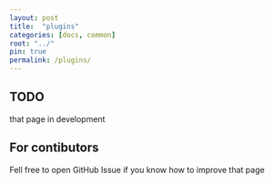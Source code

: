 ```yaml
---
layout: post
title:  "plugins"
categories: [docs, common]
root: "../"
pin: true
permalink: /plugins/
---
```


## TODO

that page in development

## For contibutors

Fell free to open GitHub Issue if you know how to improve that page
